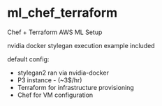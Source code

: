 # ml_chef_terraform

Chef + Terraform AWS ML Setup

nvidia docker stylegan execution example included

default config:

- stylegan2 ran via nvidia-docker
- P3 instance - (~3$/hr)
- Terraform for infrastructure provisioning
- Chef for VM configuration
